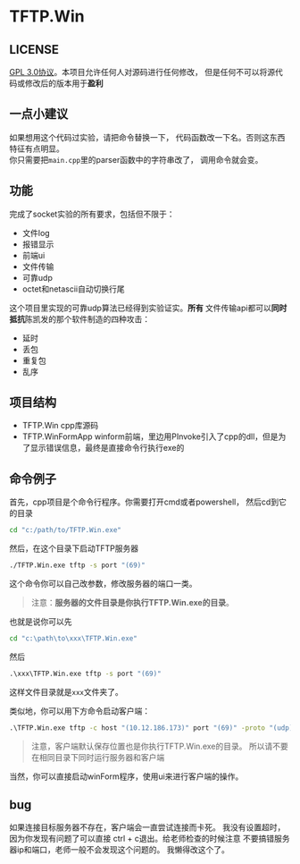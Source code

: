 # TFTP.Win

## LICENSE
[GPL 3.0协议](LICENSE)。本项目允许任何人对源码进行任何修改，
但是任何不可以将源代码或修改后的版本用于**盈利**
## 一点小建议
如果想用这个代码过实验，请把命令替换一下，
代码函数改一下名。否则这东西特征有点明显。  
你只需要把`main.cpp`里的parser函数中的字符串改了，
调用命令就会变。
## 功能
完成了socket实验的所有要求，包括但不限于：
- 文件log
- 报错显示
- 前端ui
- 文件传输
- 可靠udp
- octet和netascii自动切换行尾

这个项目里实现的可靠udp算法已经得到实验证实。**所有**
文件传输api都可以**同时抵抗**陈凯发的那个软件制造的四种攻击：  
- 延时
- 丢包
- 重复包
- 乱序
## 项目结构
- TFTP.Win cpp库源码
- TFTP.WinFormApp winform前端，里边用PInvoke引入了cpp的dll，但是为了显示错误信息，最终是直接命令行执行exe的
## 命令例子
首先，cpp项目是个命令行程序。你需要打开cmd或者powershell，
然后cd到它的目录
```bat
cd "c:/path/to/TFTP.Win.exe"
```
然后，在这个目录下启动TFTP服务器
```bat
./TFTP.Win.exe tftp -s port "(69)"
```
这个命令你可以自己改参数，修改服务器的端口一类。  
> 注意：**服务器的文件目录是你执行TFTP.Win.exe的目录**。  

也就是说你可以先  
```bat
cd "c:\path\to\xxx\TFTP.Win.exe"
```
然后  
```bat
.\xxx\TFTP.Win.exe tftp -s port "(69)"
```
这样文件目录就是`xxx`文件夹了。  

类似地，你可以用下方命令启动客户端：  
```bat
.\TFTP.Win.exe tftp -c host "(10.12.186.173)" port "(69)" -proto "(udp)" -write "(./file.txt) -encode octet"
```

> 注意，客户端默认保存位置也是你执行TFTP.Win.exe的目录。
> 所以请不要在相同目录下同时运行服务器和客户端


当然，你可以直接启动winForm程序，使用ui来进行客户端的操作。

## bug
如果连接目标服务器不存在，客户端会一直尝试连接而卡死。
我没有设置超时，因为你发现有问题了可以直接
ctrl + c退出。给老师检查的时候注意
不要搞错服务器ip和端口，老师一般不会发现这个问题的。
我懒得改这个了。

